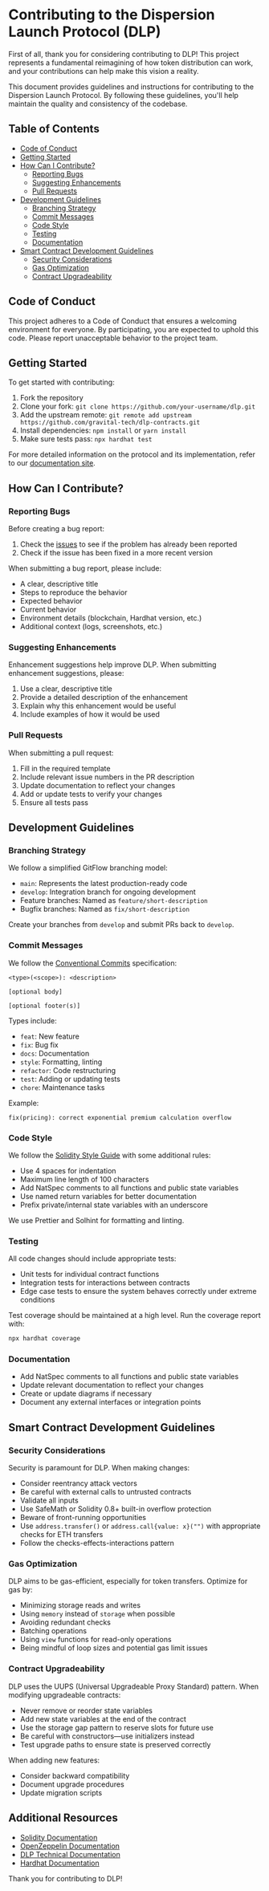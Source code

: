 # Contributing to the Dispersion Launch Protocol (DLP)

First of all, thank you for considering contributing to DLP! This project represents a fundamental reimagining of how token distribution can work, and your contributions can help make this vision a reality.

This document provides guidelines and instructions for contributing to the Dispersion Launch Protocol. By following these guidelines, you'll help maintain the quality and consistency of the codebase.

## Table of Contents

- [Code of Conduct](#code-of-conduct)
- [Getting Started](#getting-started)
- [How Can I Contribute?](#how-can-i-contribute)
  - [Reporting Bugs](#reporting-bugs)
  - [Suggesting Enhancements](#suggesting-enhancements)
  - [Pull Requests](#pull-requests)
- [Development Guidelines](#development-guidelines)
  - [Branching Strategy](#branching-strategy)
  - [Commit Messages](#commit-messages)
  - [Code Style](#code-style)
  - [Testing](#testing)
  - [Documentation](#documentation)
- [Smart Contract Development Guidelines](#smart-contract-development-guidelines)
  - [Security Considerations](#security-considerations)
  - [Gas Optimization](#gas-optimization)
  - [Contract Upgradeability](#contract-upgradeability)

## Code of Conduct

This project adheres to a Code of Conduct that ensures a welcoming environment for everyone. By participating, you are expected to uphold this code. Please report unacceptable behavior to the project team.

## Getting Started

To get started with contributing:

1. Fork the repository
2. Clone your fork: `git clone https://github.com/your-username/dlp.git`
3. Add the upstream remote: `git remote add upstream https://github.com/gravital-tech/dlp-contracts.git`
4. Install dependencies: `npm install` or `yarn install`
5. Make sure tests pass: `npx hardhat test`

For more detailed information on the protocol and its implementation, refer to our [documentation site](https://docs.gravital.tech).

## How Can I Contribute?

### Reporting Bugs

Before creating a bug report:

1. Check the [issues](https://github.com/Gravital/dlp/issues) to see if the problem has already been reported
2. Check if the issue has been fixed in a more recent version

When submitting a bug report, please include:

- A clear, descriptive title
- Steps to reproduce the behavior
- Expected behavior
- Current behavior
- Environment details (blockchain, Hardhat version, etc.)
- Additional context (logs, screenshots, etc.)

### Suggesting Enhancements

Enhancement suggestions help improve DLP. When submitting enhancement suggestions, please:

1. Use a clear, descriptive title
2. Provide a detailed description of the enhancement
3. Explain why this enhancement would be useful
4. Include examples of how it would be used

### Pull Requests

When submitting a pull request:

1. Fill in the required template
2. Include relevant issue numbers in the PR description
3. Update documentation to reflect your changes
4. Add or update tests to verify your changes
5. Ensure all tests pass

## Development Guidelines

### Branching Strategy

We follow a simplified GitFlow branching model:

- `main`: Represents the latest production-ready code
- `develop`: Integration branch for ongoing development
- Feature branches: Named as `feature/short-description`
- Bugfix branches: Named as `fix/short-description`

Create your branches from `develop` and submit PRs back to `develop`.

### Commit Messages

We follow the [Conventional Commits](https://www.conventionalcommits.org/) specification:

```
<type>(<scope>): <description>

[optional body]

[optional footer(s)]
```

Types include:

- `feat`: New feature
- `fix`: Bug fix
- `docs`: Documentation
- `style`: Formatting, linting
- `refactor`: Code restructuring
- `test`: Adding or updating tests
- `chore`: Maintenance tasks

Example:

```
fix(pricing): correct exponential premium calculation overflow
```

### Code Style

We follow the [Solidity Style Guide](https://docs.soliditylang.org/en/v0.8.19/style-guide.html) with some additional rules:

- Use 4 spaces for indentation
- Maximum line length of 100 characters
- Add NatSpec comments to all functions and public state variables
- Use named return variables for better documentation
- Prefix private/internal state variables with an underscore

We use Prettier and Solhint for formatting and linting.

### Testing

All code changes should include appropriate tests:

- Unit tests for individual contract functions
- Integration tests for interactions between contracts
- Edge case tests to ensure the system behaves correctly under extreme conditions

Test coverage should be maintained at a high level. Run the coverage report with:

```bash
npx hardhat coverage
```

### Documentation

- Add NatSpec comments to all functions and public state variables
- Update relevant documentation to reflect your changes
- Create or update diagrams if necessary
- Document any external interfaces or integration points

## Smart Contract Development Guidelines

### Security Considerations

Security is paramount for DLP. When making changes:

- Consider reentrancy attack vectors
- Be careful with external calls to untrusted contracts
- Validate all inputs
- Use SafeMath or Solidity 0.8+ built-in overflow protection
- Beware of front-running opportunities
- Use `address.transfer()` or `address.call{value: x}("")` with appropriate checks for ETH transfers
- Follow the checks-effects-interactions pattern

### Gas Optimization

DLP aims to be gas-efficient, especially for token transfers. Optimize for gas by:

- Minimizing storage reads and writes
- Using `memory` instead of `storage` when possible
- Avoiding redundant checks
- Batching operations
- Using `view` functions for read-only operations
- Being mindful of loop sizes and potential gas limit issues

### Contract Upgradeability

DLP uses the UUPS (Universal Upgradeable Proxy Standard) pattern. When modifying upgradeable contracts:

- Never remove or reorder state variables
- Add new state variables at the end of the contract
- Use the storage gap pattern to reserve slots for future use
- Be careful with constructors—use initializers instead
- Test upgrade paths to ensure state is preserved correctly

When adding new features:

- Consider backward compatibility
- Document upgrade procedures
- Update migration scripts

## Additional Resources

- [Solidity Documentation](https://docs.soliditylang.org/)
- [OpenZeppelin Documentation](https://docs.openzeppelin.com/)
- [DLP Technical Documentation](https://docs.gravital.tech)
- [Hardhat Documentation](https://hardhat.org/docs)

Thank you for contributing to DLP!
